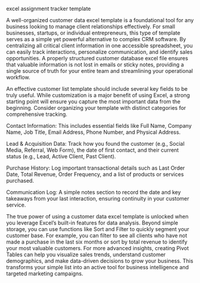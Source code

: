 excel assignment tracker template


A well-organized customer data excel template is a foundational tool for any business looking to manage client relationships effectively. For small businesses, startups, or individual entrepreneurs, this type of template serves as a simple yet powerful alternative to complex CRM software. By centralizing all critical client information in one accessible spreadsheet, you can easily track interactions, personalize communication, and identify sales opportunities. A properly structured customer database excel file ensures that valuable information is not lost in emails or sticky notes, providing a single source of truth for your entire team and streamlining your operational workflow.



An effective customer list template should include several key fields to be truly useful. While customization is a major benefit of using Excel, a strong starting point will ensure you capture the most important data from the beginning. Consider organizing your template with distinct categories for comprehensive tracking.





Contact Information: This includes essential fields like Full Name, Company Name, Job Title, Email Address, Phone Number, and Physical Address.


Lead & Acquisition Data: Track how you found the customer (e.g., Social Media, Referral, Web Form), the date of first contact, and their current status (e.g., Lead, Active Client, Past Client).


Purchase History: Log important transactional details such as Last Order Date, Total Revenue, Order Frequency, and a list of products or services purchased.


Communication Log: A simple notes section to record the date and key takeaways from your last interaction, ensuring continuity in your customer service.





The true power of using a customer data excel template is unlocked when you leverage Excel’s built-in features for data analysis. Beyond simple storage, you can use functions like Sort and Filter to quickly segment your customer base. For example, you can filter to see all clients who have not made a purchase in the last six months or sort by total revenue to identify your most valuable customers. For more advanced insights, creating Pivot Tables can help you visualize sales trends, understand customer demographics, and make data-driven decisions to grow your business. This transforms your simple list into an active tool for business intelligence and targeted marketing campaigns.
